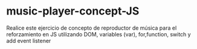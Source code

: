 # music-player-concept-JS
Realice este ejercicio de concepto de reproductor de música para el reforzamiento en JS utilizando DOM, variables (var), for,function, switch y add event listener
